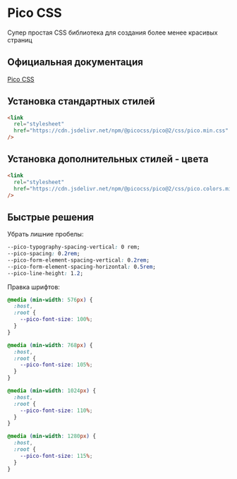 # Pico CSS

Супер простая CSS библиотека для создания более менее красивых страниц

## Официальная документация

[Pico CSS](https://picocss.com/)

## Установка стандартных стилей

```html
<link
  rel="stylesheet"
  href="https://cdn.jsdelivr.net/npm/@picocss/pico@2/css/pico.min.css"
/>
```

## Установка дополнительных стилей - цвета

```html
<link
  rel="stylesheet"
  href="https://cdn.jsdelivr.net/npm/@picocss/pico@2/css/pico.colors.min.css"
/>
```

## Быстрые решения

Убрать лишние пробелы:

```css
--pico-typography-spacing-vertical: 0 rem;
--pico-spacing: 0.2rem;
--pico-form-element-spacing-vertical: 0.2rem;
--pico-form-element-spacing-horizontal: 0.5rem;
--pico-line-height: 1.2;
```

Правка шрифтов:

```css
@media (min-width: 576px) {
  :host,
  :root {
    --pico-font-size: 100%;
  }
}

@media (min-width: 768px) {
  :host,
  :root {
    --pico-font-size: 105%;
  }
}

@media (min-width: 1024px) {
  :host,
  :root {
    --pico-font-size: 110%;
  }
}

@media (min-width: 1280px) {
  :host,
  :root {
    --pico-font-size: 115%;
  }
}
```
